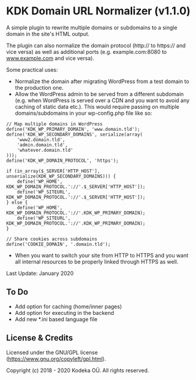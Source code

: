 # KDK Domain URL Normalizer (v1.1.0)

A simple plugin to rewrite multiple domains or subdomains to a single domain in the site's HTML output.

The plugin can also normalize the domain protocol (http:// to https:// and vice versa) as well as additional ports (e.g. example.com:8080 to www.example.com and vice versa).

Some practical uses:

- Normalize the domain after migrating WordPress from a test domain to the production one.
- Allow the WordPress admin to be served from a different subdomain (e.g. when WordPress is served over a CDN and you want to avoid any caching of static data etc.). This would require passing on multiple domains/subdomains in your wp-config.php file like so:
```
// Map multiple domains in WordPress
define('KDK_WP_PRIMARY_DOMAIN', 'www.domain.tld');
define('KDK_WP_SECONDARY_DOMAINS', serialize(array(
    'www2.domain.tld',
    'admin.domain.tld',
    'whatever.domain.tld'
)));
define('KDK_WP_DOMAIN_PROTOCOL', 'https');

if (in_array($_SERVER['HTTP_HOST'], unserialize(KDK_WP_SECONDARY_DOMAINS))) {
    define('WP_HOME', KDK_WP_DOMAIN_PROTOCOL.'://'.$_SERVER['HTTP_HOST']);
    define('WP_SITEURL', KDK_WP_DOMAIN_PROTOCOL.'://'.$_SERVER['HTTP_HOST']);
} else {
    define('WP_HOME', KDK_WP_DOMAIN_PROTOCOL.'://'.KDK_WP_PRIMARY_DOMAIN);
    define('WP_SITEURL', KDK_WP_DOMAIN_PROTOCOL.'://'.KDK_WP_PRIMARY_DOMAIN);
}

// Share cookies across subdomains
define('COOKIE_DOMAIN', '.domain.tld');
```
- When you want to switch your site from HTTP to HTTPS and you want all internal resources to be properly linked through HTTPS as well.

Last Update: January 2020


## To Do
- Add option for caching (home/inner pages)
- Add option for executing in the backend
- Add new *.ini based language file


## License & Credits

Licensed under the GNU/GPL license (https://www.gnu.org/copyleft/gpl.html).

Copyright (c) 2018 - 2020 Kodeka OÜ. All rights reserved.
